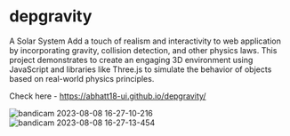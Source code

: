 # depgravity
A Solar System
Add a touch of realism and interactivity to web application by incorporating gravity, collision detection, and other physics laws. This project demonstrates to create an engaging 3D environment using JavaScript and libraries like Three.js to simulate the behavior of objects based on real-world physics principles.

Check here - https://abhatt18-ui.github.io/depgravity/

![bandicam 2023-08-08 16-27-10-216](https://github.com/Abhatt18-ui/gravitythree/assets/128682313/41e596ec-b681-4e8f-84db-0324825382a3)
![bandicam 2023-08-08 16-27-13-454](https://github.com/Abhatt18-ui/gravitythree/assets/128682313/35fac140-6e00-4418-967b-5b3b3b01930d)
